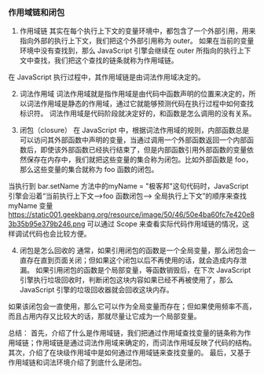 ### 作用域链和闭包

1. 作用域链
其实在每个执行上下文的变量环境中，都包含了一个外部引用，用来指向外部的执行上下文，我们把这个外部引用称为 outer。
如果在当前的变量环境中没有查找到，那么 JavaScript 引擎会继续在 outer 所指向的执行上下文中查找，我们把这个查找的链条就称为作用域链。

在 JavaScript 执行过程中，其作用域链是由词法作用域决定的。

2. 词法作用域
词法作用域就是指作用域是由代码中函数声明的位置来决定的，所以词法作用域是静态的作用域，通过它就能够预测代码在执行过程中如何查找标识符。
词法作用域是代码阶段就决定好的，和函数是怎么调用的没有关系。

3. 闭包（closure）
在 JavaScript 中，根据词法作用域的规则，内部函数总是可以访问其外部函数中声明的变量，当通过调用一个外部函数返回一个内部函数后，即使该外部函数已经执行结束了，但是内部函数引用外部函数的变量依然保存在内存中，我们就把这些变量的集合称为闭包。比如外部函数是 foo，那么这些变量的集合就称为 foo 函数的闭包。

当执行到 bar.setName 方法中的myName = "极客邦"这句代码时，JavaScript 引擎会沿着“当前执行上下文–>foo 函数闭包–> 全局执行上下文”的顺序来查找 myName 变量
https://static001.geekbang.org/resource/image/50/46/50e4ba60fc7e420e83b35b95e379b246.png
可以通过 Scope 来查看实际代码作用域链的情况，这样调试代码也会比较方便。

4. 闭包是怎么回收的
通常，如果引用闭包的函数是一个全局变量，那么闭包会一直存在直到页面关闭；但如果这个闭包以后不再使用的话，就会造成内存泄漏。
如果引用闭包的函数是个局部变量，等函数销毁后，在下次 JavaScript 引擎执行垃圾回收时，判断闭包这块内容如果已经不再被使用了，那么 JavaScript 引擎的垃圾回收器就会回收这块内存。

如果该闭包会一直使用，那么它可以作为全局变量而存在；但如果使用频率不高，而且占用内存又比较大的话，那就尽量让它成为一个局部变量。

总结：
首先，介绍了什么是作用域链，我们把通过作用域查找变量的链条称为作用域链；作用域链是通过词法作用域来确定的，而词法作用域反映了代码的结构。
其次，介绍了在块级作用域中是如何通过作用域链来查找变量的。
最后，又基于作用域链和词法环境介绍了到底什么是闭包。
